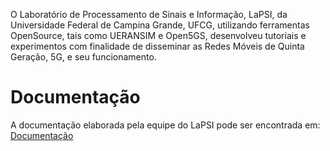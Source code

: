  O Laboratório de Processamento de Sinais e Informação, LaPSI, da Universidade Federal de Campina Grande, UFCG, utilizando ferramentas OpenSource, tais como UERANSIM e Open5GS, desenvolveu tutoriais e experimentos com finalidade de disseminar as Redes Móveis de Quinta Geração, 5G, e seu funcionamento.

# Documentação

A documentação elaborada pela equipe do LaPSI pode ser encontrada em: [Documentação](https://sites.google.com/dee.ufcg.edu.br/lapsi-5glab)